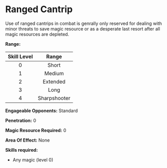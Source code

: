 # Ranged Cantrip

Use of ranged cantrips in combat is genrally only reserved for dealing with minor threats to save magic resource or as a desperate last resort after all magic resources are depleted.

**Range:**

| Skill Level |    Range    |
| :---------: | :----------: |
|      0      |    Short    |
|      1      |    Medium    |
|      2      |   Extended   |
|      3      |     Long     |
|      4      | Sharpshooter |

**Engageable Opponents:**  Standard

**Penetration:** 0

**Magic Resource Required:** 0

**Area Of Effect:** None

**Skills required:**

- Any magic (level 0)
